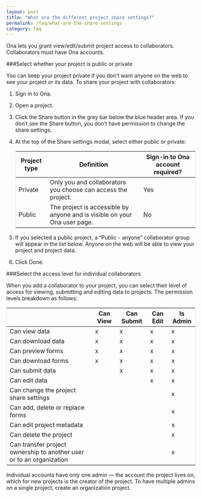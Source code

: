 ```yaml
---
layout: post
title: "What are the different project share settings?"
permalink: /faq/what-are-the-share-settings
category: faq
---
```


Ona lets you grant view/edit/submit project access to collaborators. Collaborators must have Ona accounts.

###Select whether your project is public or private

You can keep your project private if you don’t want anyone on the web to see your project or its data. To share your project with collaborators:

1. Sign in to Ona.
2. Open a project.
3. Click the Share button in the grey bar below the blue header area. If you don’t see the Share button, you don’t have permission to change the share settings.
4. At the top of the Share settings modal, select either public or private:

	<table style="border: 1px solid #E6E6E6;">
	  <thead>
	    <tr>
	      <th>Project type</th>
	      <th>Definition</th>
	      <th>Sign-in to Ona account required?</th>
	    </tr>
	  </thead>
	  <tbody>
	    <tr>
	      <td>Private</td>
	      <td>Only you and collaborators you choose can access the project.</td>
	      <td>Yes</td>
	    </tr>
	        <tr>
	      <td>Public</td>
	      <td>The project is accessible by anyone and is visible on your Ona user page.</td>
	      <td>No</td>
	    </tr>
	  </tbody>
	</table>

5. If you selected a public project, a “Public - anyone” collaborator group will appear in the list below. Anyone on the web will be able to view your project and project data.
6. Click Done.

###Select the access level for individual collaborators

When you add a collaborator to your project, you can select their level of access for viewing, submitting and editing data to projects. The permission levels breakdown as follows:

<table style="border: 1px solid #E6E6E6;">
  	<thead>
	  <tr>
	      <th></th>
	      <th>Can View</th>
	      <th>Can Submit</th>
	      <th>Can Edit</th>
	      <th>Is Admin</th>
	    </tr>
	</thead>
	<tbody>
	    <tr>
	      <td>Can view data</td>
	      <td>x</td>
	      <td>x</td>
	      <td>x</td>
	      <td>x</td>
	    </tr>
	    <tr>
	      <td>Can download data</td>
	      <td>x</td>
	      <td>x</td>
	      <td>x</td>
	      <td>x</td>
	    </tr>
	    <tr>
	      <td>Can preview forms</td>
	      <td>x</td>
	      <td>x</td>
	      <td>x</td>
	      <td>x</td>
	    </tr>
	    <tr>
	      <td>Can download forms</td>
	      <td>x</td>
	      <td>x</td>
	      <td>x</td>
	      <td>x</td>
	    </tr>
	    <tr>
	      <td>Can submit data</td>
	      <td></td>
	      <td>x</td>
	      <td>x</td>
	      <td>x</td>
	    </tr>
	    <tr>
	      <td>Can edit data</td>
	      <td></td>
	      <td></td>
	      <td>x</td>
	      <td>x</td>
	    </tr>
	    <tr>
	      <td>Can change the project share settings</td>
	      <td></td>
	      <td></td>
	      <td></td>
	      <td>x</td>
	    </tr>
	    <tr>
	      <td>Can add, delete or replace forms</td>
	      <td></td>
	      <td></td>
	      <td></td>
	      <td>x</td>
	    </tr>
	    <tr>
	      <td>Can edit project metadata</td>
	      <td></td>
	      <td></td>
	      <td></td>
	      <td>x</td>
	    </tr>
	    <tr>
	      <td>Can delete the project</td>
	      <td></td>
	      <td></td>
	      <td></td>
	      <td>x</td>
	    </tr>
	    <tr>
	      <td>Can transfer project ownership to another user or to an organization</td>
	      <td></td>
	      <td></td>
	      <td></td>
	      <td>x</td>
	    </tr>
	</tbody>
</table>


Individual accounts have only one admin — the account the project lives on, which for new projects is the creator of the project. To have multiple admins on a single project, create an organization project.